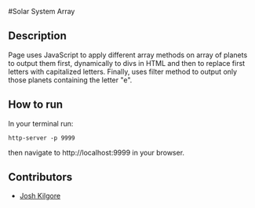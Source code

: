 #Solar System Array

## Description
Page uses JavaScript to apply different array methods on array of planets to output them first, dynamically to divs in HTML and then to replace first letters with capitalized letters.
Finally, uses filter method to output only those planets containing the letter "e".

## How to run
In your terminal run:
```
http-server -p 9999
```
then navigate to http://localhost:9999 in your browser.

## Contributors
* [Josh Kilgore](https://github.com/jkillz2020)
